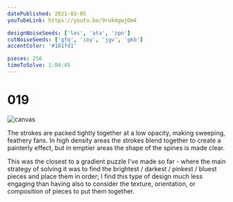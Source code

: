 ```yaml
---
datePublished: 2021-03-05
youTubeLink: https://youtu.be/9rukmgwjOm4

designNoiseSeeds: ['les', 'ata', 'zpn']
cutNoiseSeeds: ['gfq', 'ioy', 'jgv', 'gkb']
accentColor: '#181fd1'

pieces: 256
timeToSolve: 1:04:45
---
```


# 019

![canvas](https://res.cloudinary.com/abstract-puzzles/image/upload/w_2000/019_les-ata-zpn_gfq-ioy-jgv-gkb?raw=true)

The strokes are packed tightly together at a low opacity, making sweeping, feathery fans. In high density areas the strokes blend together to create a painterly effect, but in emptier areas the shape of the spines is made clear.

This was the closest to a gradient puzzle I've made so far - where the main strategy of solving it was to find the brightest / darkest / pinkest / bluest pieces and place them in order; I find this type of design much less engaging than having also to consider the texture, orientation, or composition of pieces to put them together.
